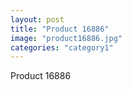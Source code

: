 ```yaml
---
layout: post
title: "Product 16886"
image: "product16886.jpg"
categories: "category1"
---
```

Product 16886
